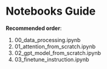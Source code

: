 # Notebooks Guide

**Recommended order**:
1. 00_data_processing.ipynb
2. 01_attention_from_scratch.ipynb
3. 02_gpt_model_from_scratch.ipynb
4. 03_finetune_instruction.ipynb
